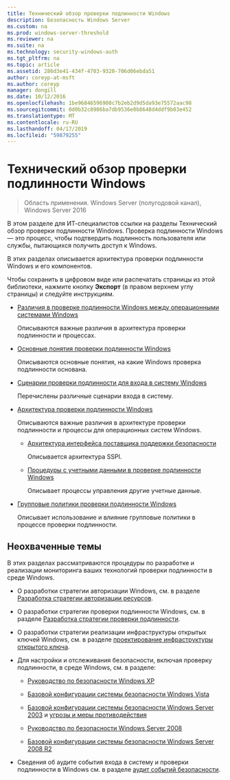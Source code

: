 ```yaml
---
title: Технический обзор проверки подлинности Windows
description: Безопасность Windows Server
ms.custom: na
ms.prod: windows-server-threshold
ms.reviewer: na
ms.suite: na
ms.technology: security-windows-auth
ms.tgt_pltfrm: na
ms.topic: article
ms.assetid: 286d3e41-434f-4703-9320-706d06ebda51
author: coreyp-at-msft
ms.author: coreyp
manager: dongill
ms.date: 10/12/2016
ms.openlocfilehash: 1be96846596900c7b2eb2d9d5da93e75572aac98
ms.sourcegitcommit: 0d0b32c8986ba7db9536e0b8648d4ddf9b03e452
ms.translationtype: MT
ms.contentlocale: ru-RU
ms.lasthandoff: 04/17/2019
ms.locfileid: "59879255"
---
```

# <a name="windows-authentication-technical-overview"></a>Технический обзор проверки подлинности Windows

>Область применения. Windows Server (полугодовой канал), Windows Server 2016

В этом разделе для ИТ-специалистов ссылки на разделы Технический обзор проверки подлинности Windows. Проверка подлинности Windows — это процесс, чтобы подтвердить подлинность пользователя или службы, пытающихся получить доступ к Windows.

В этих разделах описывается архитектура проверки подлинности Windows и его компонентов.

Чтобы сохранить в цифровом виде или распечатать страницы из этой библиотеки, нажмите кнопку **Экспорт** (в правом верхнем углу страницы) и следуйте инструкциям.

-   [Различия в проверке подлинности Windows между операционными системами Windows](https://technet.microsoft.com/library/dn169017.aspx)

    Описываются важные различия в архитектура проверки подлинности и процессах.

-   [Основные понятия проверки подлинности Windows](https://technet.microsoft.com/library/dn169018.aspx)

    Описываются основные понятия, на какие Windows проверка подлинности основана.

-   [Сценарии проверки подлинности для входа в систему Windows](https://technet.microsoft.com/library/dn169020.aspx)

    Перечислены различные сценарии входа в систему.

-   [Архитектура проверки подлинности Windows](https://technet.microsoft.com/library/dn169024.aspx)

    Описываются важные различия в архитектуре проверки подлинности и процессы для операционных систем Windows.

    -   [Архитектура интерфейса поставщика поддержки безопасности](https://technet.microsoft.com/library/dn169026.aspx)

        Описывается архитектура SSPI.

    -   [Процедуры с учетными данными в проверке подлинности Windows](https://technet.microsoft.com/library/dn169014.aspx)

        Описывает процессы управления другие учетные данные.

-   [Групповые политики проверки подлинности Windows](https://technet.microsoft.com/library/dn169021.aspx)

    Описывает использование и влияние групповые политики в процессе проверки подлинности.

## <a name="what-is-not-covered"></a>Неохваченные темы
В этих разделах рассматриваются процедуры по разработке и реализации мониторинга ваших технологий проверки подлинности в среде Windows.

-   О разработки стратегии авторизации Windows, см. в разделе [Разработка стратегии авторизации ресурсов](https://technet.microsoft.com/library/cc783368.aspx).

-   О разработки стратегии проверки подлинности Windows, см. в разделе [Разработка стратегии проверки подлинности](https://technet.microsoft.com/library/cc758124.aspx).

-   О разработки стратегии реализации инфраструктуры открытых ключей Windows, см. в разделе [проектирование инфраструктуры открытого ключа](https://technet.microsoft.com/library/cc773138.aspx).

-   Для настройки и отслеживания безопасности, включая проверку подлинности, в среде Windows, см. в разделе:

    -   [Руководство по безопасности Windows XP](https://www.microsoft.com/download/details.aspx?id=962)

    -   [Базовой конфигурации системы безопасности Windows Vista](https://technet.microsoft.com/library/dd450978.aspx)

    -   [Базовой конфигурации системы безопасности Windows Server 2003](https://technet.microsoft.com/library/cc163140.aspx) и [угрозы и меры противодействия](https://technet.microsoft.com/library/dd162275.aspx)

    -   [Руководство по безопасности Windows Server 2008](https://www.microsoft.com/download/details.aspx?id=17606)

    -   [Базовой конфигурации системы безопасности Windows Server 2008 R2](https://technet.microsoft.com/library/gg236605.aspx)

-   Сведения об аудите события входа в систему и проверки подлинности в Windows см. в разделе [аудит событий безопасности](https://technet.microsoft.com/library/cc776394.aspx).


